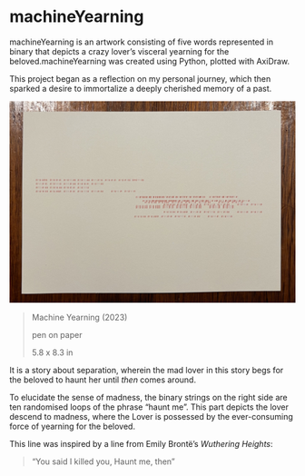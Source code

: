 # machineYearning


machineYearning is an artwork consisting of five words represented in binary that depicts a crazy lover’s visceral yearning for the beloved.machineYearning was created using Python, plotted with AxiDraw.


This project began as a reflection on my personal journey, which then sparked a desire to immortalize a deeply cherished memory of a past.

![Machine Yearning](machine_yearning.jpg)

> Machine Yearning (2023)
> 
> 
> pen on paper
> 
> 5.8 x 8.3 in
>


It is a story about separation, wherein the mad lover in this story begs for the beloved to haunt her until *then* comes around.

To elucidate the sense of madness, the binary strings on the right side are ten randomised loops of the phrase “haunt me”. This part depicts the lover descend to madness, where the Lover is possessed by the ever-consuming force of yearning for the beloved.

This line was inspired by a line from Emily Brontë’s *Wuthering Heights*:

> “You said I killed you, Haunt me, then”
